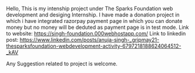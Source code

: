Hello, This is my intenship project under The Sparks Foundation web development and desiging Internship.
I have made a donation project in which i have integrated razorpay payment page in which you can donate money but no money will be deduted as payment page is in test mode.
Link to website: https://singh-foundation.000webhostapp.com/
Link to linkedin post: https://www.linkedin.com/posts/anuja-singh-_gripmay21-thesparksfoundation-webdevelopment-activity-6797218188624064512-_kAV

Any Suggestion related to project is welcome.

